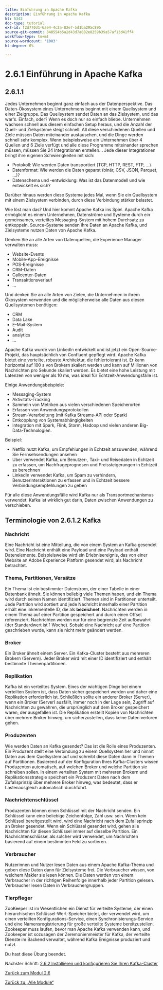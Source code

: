 ```yaml
---
title: Einführung in Apache Kafka
description: Einführung in Apache Kafka
kt: 5342
doc-type: tutorial
exl-id: f2d770d1-6ae4-4c2a-82e7-bd1ba295c895
source-git-commit: 348554b5a2d43d7a882e8259b39a57af13d41ff4
workflow-type: tm+mt
source-wordcount: '1003'
ht-degree: 0%

---
```


# 2.6.1 Einführung in Apache Kafka

## 2.6.1.1

Jedes Unternehmen beginnt ganz einfach aus der Datenperspektive. Das Daten-Ökosystem eines Unternehmens beginnt mit einem Quellsystem und einer Zielgruppe. Das Quellsystem sendet Daten an das Zielsystem, und das war&#39;s. Einfach, oder?
Wenn es doch nur so einfach bliebe. Unternehmen wachsen schnell aus diesem einfachen Setup heraus, und die Anzahl der Quell- und Zielsysteme steigt schnell. All diese verschiedenen Quellen und Ziele müssen Daten miteinander austauschen, und die Dinge werden schnell sehr komplex.
Wenn beispielsweise ein Unternehmen über 4 Quellen und 6 Ziele verfügt und alle diese Programme miteinander sprechen müssen, müssen Sie 24 Integrationen erstellen… Jede dieser Integrationen bringt ihre eigenen Schwierigkeiten mit sich:

- Protokoll: Wie werden Daten transportiert (TCP, HTTP, REST, FTP, …)
- Datenformat: Wie werden die Daten geparst (binär, CSV, JSON, Parquet, …)?
- Datenschema und -entwicklung: Was ist das Datenmodell und wie entwickelt es sich?

Darüber hinaus werden diese Systeme jedes Mal, wenn Sie ein Quellsystem mit einem Zielsystem verbinden, durch diese Verbindung stärker belastet.

Wie löst man das? Und hier kommt Apache Kafka ins Spiel. Apache Kafka ermöglicht es einem Unternehmen, Datenströme und Systeme durch ein gemeinsames, verteiltes Messaging-System mit hohem Durchsatz zu entkoppeln. Source-Systeme senden ihre Daten an Apache Kafka, und Zielsysteme nutzen Daten von Apache Kafka.

Denken Sie an alle Arten von Datenquellen, die Experience Manager verwalten muss:

- Website-Events
- Mobile-App-Ereignisse
- POS-Ereignisse
- CRM-Daten
- Callcenter-Daten
- Transaktionsverlauf
- ...

Und denken Sie an alle Arten von Zielen, die Unternehmen in ihrem Ökosystem verwenden und die möglicherweise alle Daten aus diesen Quellsystemen benötigen:

- CRM
- Data Lake
- E-Mail-System
- Audit
- analytics
- ...

Apache Kafka wurde von LinkedIn entwickelt und ist jetzt ein Open-Source-Projekt, das hauptsächlich von Confluent gepflegt wird.
Apache Kafka bietet eine verteilte, robuste Architektur, die fehlertolerant ist. Er kann horizontal auf 100 s von Brokern skaliert werden und kann auf Millionen von Nachrichten pro Sekunde skaliert werden. Es bietet eine hohe Leistung mit Latenzen von weniger als 10 ms, was ideal für Echtzeit-Anwendungsfälle ist.

Einige Anwendungsbeispiele:

- Messaging-System
- Aktivitäts-Tracking
- Sammeln von Metriken aus vielen verschiedenen Speicherorten
- Erfassen von Anwendungsprotokollen
- Stream-Verarbeitung (mit Kafka Streams-API oder Spark)
- Entkopplung von Systemabhängigkeiten
- Integration mit Spark, Flink, Storm, Hadoop und vielen anderen Big-Data-Technologien.

Beispiel:

- Netflix nutzt Kafka, um Empfehlungen in Echtzeit anzuwenden, während Sie Fernsehsendungen ansehen
- Uber verwendet Kafka, um Benutzer-, Taxi- und Reisedaten in Echtzeit zu erfassen, um Nachfrageprognosen und Preissteigerungen in Echtzeit zu berechnen
- LinkedIn verwendet Kafka, um Spam zu verhindern, Benutzerinteraktionen zu erfassen und in Echtzeit bessere Verbindungsempfehlungen zu geben

Für alle diese Anwendungsfälle wird Kafka nur als Transportmechanismus verwendet. Kafka ist wirklich gut darin, Daten zwischen Anwendungen zu verschieben.

## Terminologie von 2.6.1.2 Kafka

### Nachricht

Eine Nachricht ist eine Mitteilung, die von einem System an Kafka gesendet wird. Eine Nachricht enthält eine Payload und eine Payload enthält Datenelemente. Beispielsweise wird ein Erlebnisereignis, das von einer Website an Adobe Experience Platform gesendet wird, als Nachricht betrachtet.

### Thema, Partitionen, Versätze

Ein Thema ist ein bestimmter Datenstrom, der einer Tabelle in einer Datenbank ähnelt. Sie können beliebig viele Themen haben, und ein Thema wird durch seinen Namen identifiziert. Themen sind in Partitionen unterteilt. Jede Partition wird sortiert und jede Nachricht innerhalb einer Partition erhält eine inkrementelle ID, die als **bezeichnet**. Nachrichten werden in einem Thema auf einer Partition gespeichert und durch einen Offset referenziert. Nachrichten werden nur für eine begrenzte Zeit aufbewahrt (der Standardwert ist 1 Woche). Sobald eine Nachricht auf eine Partition geschrieben wurde, kann sie nicht mehr geändert werden.

### Broker

Ein Broker ähnelt einem Server. Ein Kafka-Cluster besteht aus mehreren Brokern (Servern). Jeder Broker wird mit einer ID identifiziert und enthält bestimmte Themenpartitionen.

### Replikation

Kafka ist ein verteiltes System. Eines der wichtigen Dinge bei einem verteilten System ist, dass Daten sicher gespeichert werden und daher eine Replikation erforderlich ist. Schließlich sollte ein anderer Broker (Server), wenn ein Broker (Server) ausfällt, immer noch in der Lage sein, Zugriff auf Nachrichten zu gewähren, die ursprünglich auf dem Broker gespeichert waren, der ausgefallen ist. Die Replikation erstellt Kopien von Nachrichten über mehrere Broker hinweg, um sicherzustellen, dass keine Daten verloren gehen.

### Produzenten

Wie werden Daten an Kafka gesendet? Das ist die Rolle eines Produzenten. Ein Produzent stellt eine Verbindung zu einem Quellsystem her und nimmt Daten aus dem Quellsystem auf und schreibt diese Daten dann in Themen auf Partitionen. Basierend auf der Konfiguration Ihres Kafka-Clusters wissen Produzenten automatisch, auf welchen Broker und welche Partition sie schreiben sollen. In einem verteilten System mit mehreren Brokern und Replikationsstrategie speichert ein Produzent Daten nach dem Zufallsprinzip über mehrere Broker hinweg, was bedeutet, dass er Lastenausgleich automatisch durchführt.

### Nachrichtenschlüssel

Produzenten können einen Schlüssel mit der Nachricht senden. Ein Schlüssel kann eine beliebige Zeichenfolge, Zahl usw. sein. Wenn kein Schlüssel bereitgestellt wird, wird eine Nachricht nach dem Zufallsprinzip an Broker gesendet. Wenn ein Schlüssel gesendet wird, gehen alle Nachrichten für diesen Schlüssel immer auf dieselbe Partition. Ein Nachrichtenschlüssel als solcher wird verwendet, um Nachrichten basierend auf einem bestimmten Feld zu sortieren.

### Verbraucher

Nutzerinnen und Nutzer lesen Daten aus einem Apache Kafka-Thema und geben diese Daten dann für Zielsysteme frei. Die Verbraucher wissen, von welchem Makler sie lesen können. Die Daten werden von einem Verbraucher in der richtigen Reihenfolge innerhalb jeder Partition gelesen. Verbraucher lesen Daten in Verbrauchergruppen.

### Tierpfleger

ZooKeeper ist im Wesentlichen ein Dienst für verteilte Systeme, der einen hierarchischen Schlüssel-Wert-Speicher bietet, der verwendet wird, um einen verteilten Konfigurations-Service, einen Synchronisierungs-Service und eine Namensregistrierung für große verteilte Systeme bereitzustellen. Zookeeper muss laufen, bevor man Apache Kafka verwenden kann, und Zookeeper ist sozusagen der Zeremonienmeister für Kafka, der verteilte Dienste im Backend verwaltet, während Kafka Ereignisse produziert und nutzt.

Du hast diese Übung beendet.

Nächster Schritt: [2.6.2 Installieren und konfigurieren Sie Ihren Kafka-Cluster](./ex2.md)

[Zurück zum Modul 2.6](./aep-apache-kafka.md)

[Zurück zu „Alle Module“](../../../overview.md)
